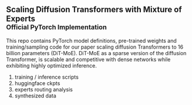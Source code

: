 ## Scaling Diffusion Transformers with Mixture of Experts <br><sub>Official PyTorch Implementation</sub>

This repo contains PyTorch model definitions, pre-trained weights and training/sampling code for our paper scaling diffusion Transformers to 16 billion parameters (DiT-MoE).
DiT-MoE as a sparse version of the diffusion Transformer, is scalable and competitive with dense networks while exhibiting highly optimized inference. 



1. training / inference scripts
2. huggingface ckpts
3. experts routing analysis
4. synthesized data

